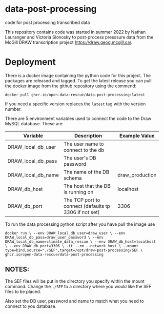 # data-post-processing
code for post processing transcribed data


This repository contains code was started in summer 2022 by Nathan Leuranger and Victoria Slonosky to post-process presssure data from the McGill DRAW
transcription project https://draw.geog.mcgill.ca/. 

# Deployment

There is a docker image containing the python code for this project. The packages are
released and tagged. To get the latest release you can pull the docker image from the
github repository using the commend:

`docker pull ghcr.io/open-data-rescue/data-post-processing:latest`

If you need a specific version replaces the `latest` tag with the version number.

There are 5 environment variables used to connect the code to the Draw MySQL database. These
are:

| Variable | Description | Example Value |
| ------------------- | -------------------------------------| ---------------|
| DRAW_local_db_user | The user name to connect to the db ||
| DRAW_local_db_pass | The user's DB password ||
| DRAW_local_db_name | The name of the DB schema | draw_production |
| DRAW_db_host | The host that the DB is running on | localhost |
| DRAW_db_port | The TCP port to connect (defaults tp 3306 if not set) | 3306 |

To run the data processing python script after you have pull the image use

`
docker run \
  --env DRAW_local_db_user=draw_user \
  --env DRAW_local_db_pass=draw_user_password \
  --env DRAW_local_db_name=climate_data_rescue \
  --env DRAW_db_host=localhost \
  --env DRAW_db_port=3306 \
  -it --rm --network host \
  --mount type=bind,source="./SEF",target=/opt/draw-post-processing/SEF \
  ghcr.io/open-data-rescue/data-post-processing
`

## NOTES:

The SEF files will be put in the directory you specify within the mount command. Change the `./SEF` to a directory where you would like the SEF files to be placed.

Also set the DB user, password and name to match what you need to connect to you database.
